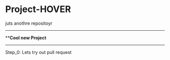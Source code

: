 # Project-HOVER
juts anothre repositoyr
*********************
****Cool new Project**
*********************

Step_0: Lets try out pull request
